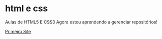 # html e css
 Aulas de HTML5 E CSS3
 Agora estou aprendendo a gerenciar repositórios!

 <a href="https://nephe-lia.github.io/html-e-css//desafios/PRIMEIRO%20SITE/android.html">Primeiro Site</a>
